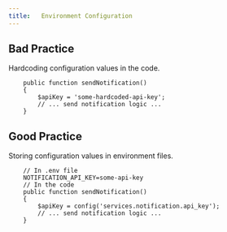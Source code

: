 ```yaml
---
title:   Environment Configuration
---
```


## Bad Practice
Hardcoding configuration values in the code.

        public function sendNotification()
        {
            $apiKey = 'some-hardcoded-api-key';
            // ... send notification logic ...
        }



## Good Practice
Storing configuration values in environment files.

        // In .env file
        NOTIFICATION_API_KEY=some-api-key
        // In the code
        public function sendNotification()
        {
            $apiKey = config('services.notification.api_key');
            // ... send notification logic ...
        }
